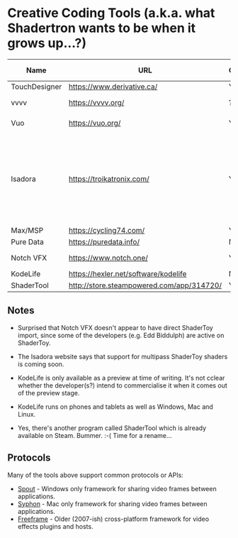 Creative Coding Tools (a.k.a. what Shadertron wants to be when it grows up...?)
===

Name          | URL                                       | Commercial? | ShaderToy import?
------------- | ----------------------------------------- | ----------- | -----------------
TouchDesigner | https://www.derivative.ca/                | Yes         | No
vvvv          | https://vvvv.org/                         | ?           | Single pass only
Vuo           | https://vuo.org/                          | Yes         | Single pass only
Isadora       | https://troikatronix.com/                 | Yes         | Copy 'n' paste, but with specific ShaderToy support. Single pass shaders only.
Max/MSP       | https://cycling74.com/                    | Yes         | No
Pure Data     | https://puredata.info/                    | No          | No
Notch VFX     | https://www.notch.one/                    | Yes         | Apparently not?
KodeLife      | https://hexler.net/software/kodelife      | Not sure*   | No
ShaderTool    | http://store.steampowered.com/app/314720/ | Yes         | No


Notes
-----

* Surprised that Notch VFX doesn't appear to have direct ShaderToy import,
  since some of the developers (e.g. Edd Biddulph) are active on ShaderToy.

* The Isadora website says that support for multipass ShaderToy shaders is
  coming soon.

* KodeLife is only available as a preview at time of writing. It's not cclear
  whether the developer(s?) intend to commercialise it when it comes out of the
  preview stage.

* KodeLife runs on phones and tablets as well as Windows, Mac and Linux.

* Yes, there's another program called ShaderTool which is already available on
  Steam. Bummer. :-( Time for a rename...


Protocols
---------

Many of the tools above support common protocols or APIs:

* [Spout](http://spout.zeal.co/) - Windows only framework for sharing video frames between applications.
* [Syphon](http://syphon.v002.info/) - Mac only framework for sharing video frames between applications.
* [Freeframe](http://freeframe.sourceforge.net/) - Older (2007-ish) cross-platform framework for video effects plugins and hosts.
